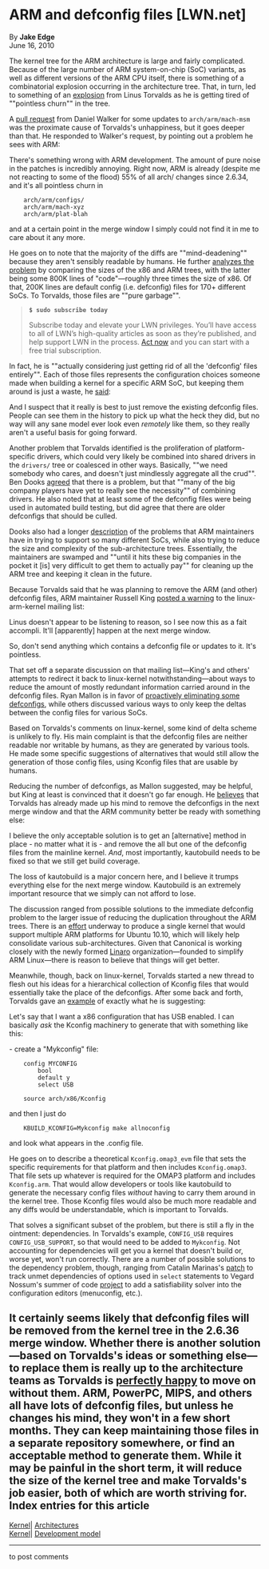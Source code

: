 # ARM and defconfig files [LWN.net]

By **Jake Edge**  
June 16, 2010 

The kernel tree for the ARM architecture is large and fairly complicated. Because of the large number of ARM system-on-chip (SoC) variants, as well as different versions of the ARM CPU itself, there is something of a combinatorial explosion occurring in the architecture tree. That, in turn, led to something of an [explosion](/Articles/392135/) from Linus Torvalds as he is getting tired of ""pointless churn"" in the tree. 

A [pull request](/Articles/392138/) from Daniel Walker for some updates to `arch/arm/mach-msm` was the proximate cause of Torvalds's unhappiness, but it goes deeper than that. He responded to Walker's request, by pointing out a problem he sees with ARM: 

There's something wrong with ARM development. The amount of pure noise in the patches is incredibly annoying. Right now, ARM is already (despite me not reacting to some of the flood) 55% of all arch/ changes since 2.6.34, and it's all pointless churn in 
    
    
    	arch/arm/configs/
    	arch/arm/mach-xyz
    	arch/arm/plat-blah
    

and at a certain point in the merge window I simply could not find it in me to care about it any more. 

He goes on to note that the majority of the diffs are ""mind-deadening"" because they aren't sensibly readable by humans. He further [analyzes the problem](/Articles/392145/) by comparing the sizes of the x86 and ARM trees, with the latter being some 800K lines of "code"—roughly three times the size of x86. Of that, 200K lines are default config (i.e. defconfig) files for 170+ different SoCs. To Torvalds, those files are ""pure garbage"". 

> **`$ sudo subscribe today`**
> 
> Subscribe today and elevate your LWN privileges. You’ll have access to all of LWN’s high-quality articles as soon as they’re published, and help support LWN in the process. [Act now](https://lwn.net/Promo/nst-sudo/claim) and you can start with a free trial subscription. 

In fact, he is ""actually considering just getting rid of all the 'defconfig' files entirely"". Each of those files represents the configuration choices someone made when building a kernel for a specific ARM SoC, but keeping them around is just a waste, he [said](/Articles/392146/): 

And I suspect that it really is best to just remove the existing defconfig files. People can see them in the history to pick up what the heck they did, but no way will any sane model ever look even _remotely_ like them, so they really aren't a useful basis for going forward. 

Another problem that Torvalds identified is the proliferation of platform-specific drivers, which could very likely be combined into shared drivers in the `drivers/` tree or coalesced in other ways. Basically, ""we need somebody who cares, and doesn't just mindlessly aggregate all the crud"". Ben Dooks [agreed](/Articles/392158/) that there is a problem, but that ""many of the big company players have yet to really see the necessity"" of combining drivers. He also noted that at least some of the defconfig files were being used in automated build testing, but did agree that there are older defconfigs that should be culled. 

Dooks also had a longer [description](/Articles/392160/) of the problems that ARM maintainers have in trying to support so many different SoCs, while also trying to reduce the size and complexity of the sub-architecture trees. Essentially, the maintainers are swamped and ""until it hits these big companies in the pocket it [is] very difficult to get them to actually pay"" for cleaning up the ARM tree and keeping it clean in the future. 

Because Torvalds said that he was planning to remove the ARM (and other) defconfig files, ARM maintainer Russell King [posted a warning](/Articles/392164/) to the linux-arm-kernel mailing list: 

Linus doesn't appear to be listening to reason, so I see now this as a fait accompli. It'll [apparently] happen at the next merge window. 

So, don't send anything which contains a defconfig file or updates to it. It's pointless. 

That set off a separate discussion on that mailing list—King's and others' attempts to redirect it back to linux-kernel notwithstanding—about ways to reduce the amount of mostly redundant information carried around in the defconfig files. Ryan Mallon is in favor of [proactively eliminating some defconfigs](/Articles/392167/), while others discussed various ways to only keep the deltas between the config files for various SoCs. 

Based on Torvalds's comments on linux-kernel, some kind of delta scheme is unlikely to fly. His main complaint is that the defconfig files are neither readable nor writable by humans, as they are generated by various tools. He made some specific suggestions of alternatives that would still allow the generation of those config files, using Kconfig files that are usable by humans. 

Reducing the number of defconfigs, as Mallon suggested, may be helpful, but King at least is convinced that it doesn't go far enough. He [believes](/Articles/392173/) that Torvalds has already made up his mind to remove the defconfigs in the next merge window and that the ARM community better be ready with something else: 

I believe the only acceptable solution is to get an [alternative] method in place - no matter what it is - and remove the all but one of the defconfig files from the mainline kernel. _And_, most importantly, kautobuild needs to be fixed so that we still get build coverage. 

The loss of kautobuild is a major concern here, and I believe it trumps everything else for the next merge window. Kautobuild is an extremely important resource that we simply can not afford to lose. 

The discussion ranged from possible solutions to the immediate defconfig problem to the larger issue of reducing the duplication throughout the ARM trees. There is an [effort](https://wiki.ubuntu.com/Specs/ARMSingleKernel) underway to produce a single kernel that would support multiple ARM platforms for Ubuntu 10.10, which will likely help consolidate various sub-architectures. Given that Canonical is working closely with the newly formed [Linaro](http://lwn.net/Articles/391189/) organization—founded to simplify ARM Linux—there is reason to believe that things will get better. 

Meanwhile, though, back on linux-kernel, Torvalds started a new thread to flesh out his ideas for a hierarchical collection of Kconfig files that would essentially take the place of the defconfigs. After some back and forth, Torvalds gave an [example](/Articles/392195/) of exactly what he is suggesting: 

Let's say that I want a x86 configuration that has USB enabled. I can basically _ask_ the Kconfig machinery to generate that with something like this: 

\- create a "Mykconfig" file: 
    
    
    	config MYCONFIG
    		bool
    		default y
    		select USB
    
    	source arch/x86/Kconfig
    

and then I just do 
    
    
    	KBUILD_KCONFIG=Mykconfig make allnoconfig
    

and look what appears in the .config file. 

He goes on to describe a theoretical `Kconfig.omap3_evm` file that sets the specific requirements for that platform and then includes `Kconfig.omap3`. That file sets up whatever is required for the OMAP3 platform and includes `Kconfig.arm`. That would allow developers or tools like kautobuild to generate the necessary config files _without_ having to carry them around in the kernel tree. Those Kconfig files would also be much more readable and any diffs would be understandable, which is important to Torvalds. 

That solves a significant subset of the problem, but there is still a fly in the ointment: dependencies. In Torvalds's example, `CONFIG_USB` requires `CONFIG_USB_SUPPORT`, so that would need to be added to `Mykconfig`. Not accounting for dependencies will get you a kernel that doesn't build or, worse yet, won't run correctly. There are a number of possible solutions to the dependency problem, though, ranging from Catalin Marinas's [patch](http://lkml.org/lkml/2009/9/16/413) to track unmet dependencies of options used in `select` statements to Vegard Nossum's summer of code [project](http://lkml.org/lkml/2010/5/17/164) to add a satisfiability solver into the configuration editors (menuconfig, etc.). 

It certainly seems likely that defconfig files will be removed from the kernel tree in the 2.6.36 merge window. Whether there is another solution—based on Torvalds's ideas or something else—to replace them is really up to the architecture teams as Torvalds is [perfectly happy](/Articles/392199/) to move on without them. ARM, PowerPC, MIPS, and others all have lots of defconfig files, but unless he changes his mind, they won't in a few short months. They can keep maintaining those files in a separate repository somewhere, or find an acceptable method to generate them. While it may be painful in the short term, it will reduce the size of the kernel tree and make Torvalds's job easier, both of which are worth striving for.  
Index entries for this article  
---  
[Kernel](/Kernel/Index)| [Architectures](/Kernel/Index#Architectures)  
[Kernel](/Kernel/Index)| [Development model](/Kernel/Index#Development_model)  
  


* * *

to post comments 
